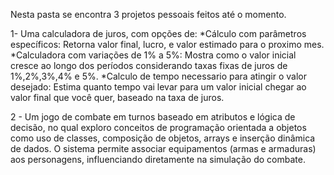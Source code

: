 Nesta pasta se encontra 3 projetos pessoais feitos até o momento.

1- Uma calculadora de juros, com opções de:
   *Cálculo com parâmetros específicos: 
       Retorna valor final, lucro, e valor estimado para o proximo mes.
   *Calculadora com variações de 1% a 5%: 
       Mostra como o valor inicial cresce ao longo dos períodos considerando taxas fixas de juros de 1%,2%,3%,4% e 5%.
   *Calculo de tempo necessario para atingir o valor desejado:
       Estima quanto tempo vai levar para um valor inicial chegar ao valor final que você quer, baseado na taxa de juros.

2 - Um jogo de combate em turnos baseado em atributos e lógica de decisão, no qual exploro conceitos de programação orientada a objetos como uso de classes, composição de objetos, arrays e inserção dinâmica de dados. O sistema permite associar equipamentos (armas e armaduras) aos personagens, influenciando diretamente na simulação do combate.
